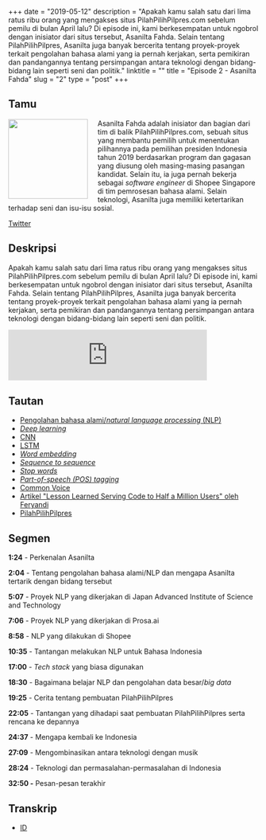 +++
date = "2019-05-12"
description = "Apakah kamu salah satu dari lima ratus ribu orang yang mengakses situs  PilahPilihPilpres.com sebelum pemilu di bulan April lalu? Di episode ini, kami berkesempatan untuk ngobrol dengan inisiator dari situs tersebut, Asanilta Fahda. Selain tentang PilahPilihPilpres, Asanilta juga banyak bercerita tentang proyek-proyek terkait pengolahan bahasa alami yang ia pernah kerjakan, serta pemikiran dan pandangannya tentang persimpangan antara teknologi dengan bidang-bidang lain seperti seni dan politik."
linktitle = ""
title = "Episode 2 - Asanilta Fahda"
slug = "2"
type = "post"
+++

## Tamu
<img style="float: left; width: 160px; margin-right: 20px;" src="/img/ep2.jpeg">

Asanilta Fahda adalah inisiator dan bagian dari tim di balik PilahPilihPilpres.com, sebuah situs yang membantu pemilih untuk menentukan pilihannya pada pemilihan presiden Indonesia tahun 2019 berdasarkan program dan gagasan yang diusung oleh masing-masing pasangan kandidat. Selain itu, ia juga pernah bekerja sebagai *software engineer* di Shopee Singapore di tim pemrosesan bahasa alami. Selain teknologi, Asanilta juga memiliki ketertarikan terhadap seni dan isu-isu sosial.

[Twitter](https://twitter.com/asanilta)

## Deskripsi 
Apakah kamu salah satu dari lima ratus ribu orang yang mengakses situs PilahPilihPilpres.com sebelum pemilu di bulan April lalu? Di episode ini, kami berkesempatan untuk ngobrol dengan inisiator dari situs tersebut, Asanilta Fahda. Selain tentang PilahPilihPilpres, Asanilta juga banyak bercerita tentang proyek-proyek terkait pengolahan bahasa alami yang ia pernah kerjakan, serta pemikiran dan pandangannya tentang persimpangan antara teknologi dengan bidang-bidang lain seperti seni dan politik.

<iframe src="https://anchor.fm/kartini-teknologi/embed/episodes/Episode-2---NLP-dan-PilahPilihPilpres-bersama-Asanilta-Fahda-e3vp1a" height="102px" width="400px" frameborder="0" scrolling="no"></iframe>

## Tautan
- [Pengolahan bahasa alami/*natural language processing* (NLP)](https://en.wikipedia.org/wiki/Natural_language_processing)
- [*Deep learning*](https://en.wikipedia.org/wiki/Deep_learning)
- [CNN](https://en.wikipedia.org/wiki/Convolutional_neural_network)
- [LSTM](https://en.wikipedia.org/wiki/Long_short-term_memory)
- [*Word embedding*](https://en.wikipedia.org/wiki/Word_embedding)
- [*Sequence to sequence*](https://www.analyticsvidhya.com/blog/2018/03/essentials-of-deep-learning-sequence-to-sequence-modelling-with-attention-part-i/)
- [*Stop words*](https://en.wikipedia.org/wiki/Stop_words)
- [*Part-of-speech (POS) tagging*](https://en.wikipedia.org/wiki/Part-of-speech_tagging)
- [Common Voice](https://voice.mozilla.org/)
- [Artikel "Lesson Learned Serving Code to Half a Million Users" oleh Feryandi](https://medium.com/@feryandi/lesson-learned-serving-code-to-half-a-million-users-59e71d624f96)
- [PilahPilihPilpres](https://pilahpilihpilpres.com/)

## Segmen
**1:24** - Perkenalan Asanilta

**2:04** - Tentang pengolahan bahasa alami/NLP dan mengapa Asanilta tertarik dengan bidang tersebut

**5:07** - Proyek NLP yang dikerjakan di Japan Advanced Institute of Science and Technology

**7:06** - Proyek NLP yang dikerjakan di Prosa.ai

**8:58** - NLP yang dilakukan di Shopee

**10:35** - Tantangan melakukan NLP untuk Bahasa Indonesia

**17:00** - *Tech stack* yang biasa digunakan

**18:30** - Bagaimana belajar NLP dan pengolahan data besar/*big data*

**19:25** - Cerita tentang pembuatan PilahPilihPilpres

**22:05** - Tantangan yang dihadapi saat pembuatan PilahPilihPilpres serta rencana ke depannya

**24:37** - Mengapa kembali ke Indonesia

**27:09** - Mengombinasikan antara teknologi dengan musik

**28:24** - Teknologi dan permasalahan-permasalahan di Indonesia

**32:50 -** Pesan-pesan terakhir


## Transkrip
- [ID](transcript)